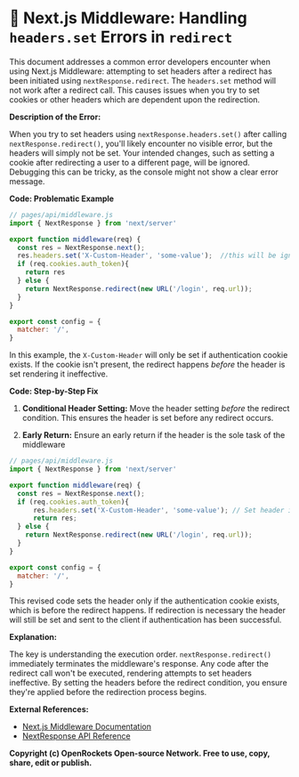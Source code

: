 # 🐞 Next.js Middleware: Handling `headers.set` Errors in `redirect`


This document addresses a common error developers encounter when using Next.js Middleware: attempting to set headers after a redirect has been initiated using `nextResponse.redirect`.  The `headers.set` method will not work after a redirect call.  This causes issues when you try to set cookies or other headers which are dependent upon the redirection.


**Description of the Error:**

When you try to set headers using `nextResponse.headers.set()` after calling `nextResponse.redirect()`, you'll likely encounter no visible error, but the headers will simply not be set.  Your intended changes, such as setting a cookie after redirecting a user to a different page, will be ignored.  Debugging this can be tricky, as the console might not show a clear error message.


**Code: Problematic Example**

```javascript
// pages/api/middleware.js
import { NextResponse } from 'next/server'

export function middleware(req) {
  const res = NextResponse.next();
  res.headers.set('X-Custom-Header', 'some-value');  //this will be ignored
  if (req.cookies.auth_token){
    return res
  } else {
    return NextResponse.redirect(new URL('/login', req.url));
  }
}

export const config = {
  matcher: '/',
}
```

In this example, the `X-Custom-Header` will only be set if authentication cookie exists. If the cookie isn't present, the redirect happens *before* the header is set rendering it ineffective.


**Code: Step-by-Step Fix**

1. **Conditional Header Setting:** Move the header setting *before* the redirect condition. This ensures the header is set before any redirect occurs.

2. **Early Return:** Ensure an early return if the header is the sole task of the middleware


```javascript
// pages/api/middleware.js
import { NextResponse } from 'next/server'

export function middleware(req) {
  const res = NextResponse.next();
  if (req.cookies.auth_token){
      res.headers.set('X-Custom-Header', 'some-value'); // Set header if authenticated
      return res;
  } else {
    return NextResponse.redirect(new URL('/login', req.url));
  }
}

export const config = {
  matcher: '/',
}
```

This revised code sets the header only if the authentication cookie exists, which is before the redirect happens.  If redirection is necessary the header will still be set and sent to the client if authentication has been successful.


**Explanation:**

The key is understanding the execution order. `nextResponse.redirect()` immediately terminates the middleware's response. Any code after the redirect call won't be executed, rendering attempts to set headers ineffective. By setting the headers before the redirect condition, you ensure they're applied before the redirection process begins.


**External References:**

* [Next.js Middleware Documentation](https://nextjs.org/docs/app/building-your-application/routing/middleware)
* [NextResponse API Reference](https://nextjs.org/docs/api-reference/next/server#nextresponse)


**Copyright (c) OpenRockets Open-source Network. Free to use, copy, share, edit or publish.**

